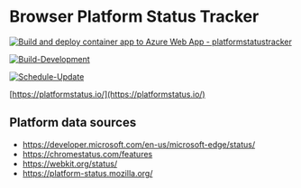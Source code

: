 # Browser Platform Status Tracker
[![Build and deploy container app to Azure Web App - platformstatustracker](https://github.com/mayuki/PlatformStatusTracker/actions/workflows/master_platformstatustracker.yml/badge.svg)](https://github.com/mayuki/PlatformStatusTracker/actions/workflows/master_platformstatustracker.yml)

[![Build-Development](https://github.com/mayuki/PlatformStatusTracker/actions/workflows/build.yaml/badge.svg)](https://github.com/mayuki/PlatformStatusTracker/actions/workflows/build.yaml)

[![Schedule-Update](https://github.com/mayuki/PlatformStatusTracker/actions/workflows/schedule-update.yaml/badge.svg)](https://github.com/mayuki/PlatformStatusTracker/actions/workflows/schedule-update.yaml)

[https://platformstatus.io/](https://platformstatus.io/)

## Platform data sources

- https://developer.microsoft.com/en-us/microsoft-edge/status/
- https://chromestatus.com/features
- https://webkit.org/status/
- https://platform-status.mozilla.org/
